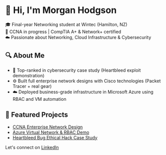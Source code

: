 # 👋 Hi, I'm Morgan Hodgson

🎓 Final-year Networking student at Wintec (Hamilton, NZ)  
🔧 CCNA in progress | CompTIA A+ & Network+ certified  
☁️ Passionate about Networking, Cloud Infrastructure & Cybersecurity

## 🔍 About Me
- 🧠 Top-ranked in cybersecurity case study (Heartbleed exploit demonstration)
- ⚙️ Built full enterprise network designs with Cisco technologies (Packet Tracer + real gear)
- ☁️ Deployed business-grade infrastructure in Microsoft Azure using RBAC and VM automation

## 📂 Featured Projects
- [CCNA Enterprise Network Design](https://github.com/Mogywa/ccna-network-design)
- [Azure Virtual Network & RBAC Demo](https://github.com/Mogywa/azure-cloud-infra)
- [Heartbleed Bug Ethical Hack Case Study](https://github.com/Mogywa/heartbleed-demo)

Let's connect on [LinkedIn](https://www.linkedin.com/in/morgan-hodgson-05aa13320/)
